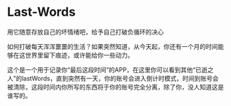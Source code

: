# Last-Words
用它随意存放自己的坏情绪吧，给予自己打破负循环的决心

如何打破每天浑浑噩噩的生活？如果突然知道，从今天起，你还有一个月的时间能够在这世界里留下痕迹，或许能给你一些动力。

这个是一个用于记录你“最后这段时间”的APP，在这里你可以看到其他“已逝之人”的lastWords，直到突然有一天，你的账号会进入倒计时模式，时间到账号会被清除，这段时间内你所写的东西将于你的账号完全分离，除了你，没人知道这是谁写的。